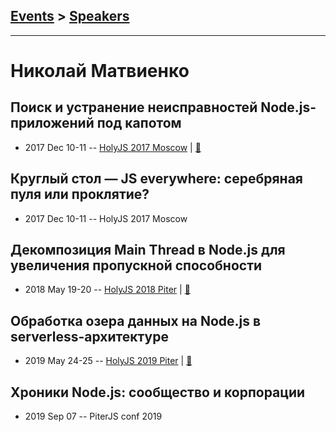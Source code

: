 ## [Events](../README.md) > [Speakers](../speakers.md)
---

# Николай Матвиенко

## Поиск и устранение неисправностей Node.js-приложений под капотом
- 2017 Dec 10-11 -- [HolyJS 2017 Moscow](https://www.youtube.com/watch?v=_qzFJ2MPVWQ)  | [:notebook:](https://assets.ctfassets.net/nn534z2fqr9f/2hbM69wuxeAIku0gEA0sm2/37bb6ae365df68af69c741e57df7d108/Matvienko_____Troubleshooting_Node.js_applications_under_the_hood.pdf)  
## Круглый стол — JS everywhere: серебряная пуля или проклятие?
- 2017 Dec 10-11 -- HolyJS 2017 Moscow    
## Декомпозиция Main Thread в Node.js для увеличения пропускной способности
- 2018 May 19-20 -- [HolyJS 2018 Piter](https://youtu.be/Mfz1_blLl9Q)  | [:notebook:](https://assets.ctfassets.net/nn534z2fqr9f/3xtKFHSuissgAqMIMmaQ4w/52e391982259a4244a231cb8a5460dc6/Nikolay_Matvienko_Decomposition_of_the_Main_Thread.pdf)  
## Обработка озера данных на Node.js в serverless-архитектуре
- 2019 May 24-25 -- [HolyJS 2019 Piter](https://youtu.be/FOCDEk-OLTI)  | [:notebook:](https://assets.ctfassets.net/nn534z2fqr9f/v0DvUwICec13eSHre64Kg/91c6f3bc63f1ab9e6ff0344ecf81716e/Nikolay_Matviyenko_Obrabotka_ozera_dannykh_na_Node.js_v_serverless-arkhitekture.pdf)  
## Хроники Node.js: сообщество и корпорации
- 2019 Sep 07 -- PiterJS conf 2019    
